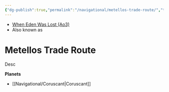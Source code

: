 ```yaml
---
{"dg-publish":true,"permalink":"/navigational/metellos-trade-route/","tags":["map","hyperlane","unfinished"]}
---
```


- [When Eden Was Lost (Ao3)](https://archiveofourown.org/works/19334440/chapters/45992584)
- Also known as 

# Metellos Trade Route
Desc


**Planets**
- [[Navigational/Coruscant\|Coruscant]]
